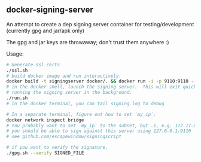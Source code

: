 docker-signing-server
---------------------

An attempt to create a dep signing server container for testing/development (currently gpg and jar/apk only)

The gpg and jar keys are throwaway; don't trust them anywhere :)

Usage:

```bash
# Generate ssl certs
./ssl.sh
# build docker image and run interactively.
docker build -t signingserver docker/. && docker run -i -p 9110:9110 --user cltsign signingserver bash -il
# in the docker shell, launch the signing server.  This will exit quickly, after
# running the signing server in the background.
./run.sh
# In the docker terminal, you can tail signing.log to debug

# In a separate terminal, figure out how to set `my_ip`:
docker network inspect bridge
# You probably want to set `my_ip` to the subnet, but .1, e.g. 172.17.0.1
# you should be able to sign against this server using 127.0.0.1:9110
# see github.com/escapewindow/signingscript

# if you want to verify the signature,
./gpg.sh --verify SIGNED_FILE
